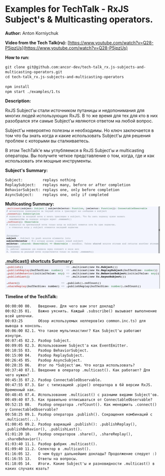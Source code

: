 # Examples for TechTalk - RxJS Subject's & Multicasting operators.

**Author:** Anton Korniychuk 

**Video from the Tech Talk(ru):** [https://www.youtube.com/watch?v=Q28-P5jpzUs](https://www.youtube.com/watch?v=Q28-P5jpzUs)

**How to run:**

```
git clone git@github.com:ancor-dev/tech-talk_rx.js-subjects-and-multicasting-operators.git
cd tech-talk_rx.js-subjects-and-multicasting-operators

npm install
npm start ./examples/1.ts
```

**Description:**

RxJS Subject'ы стали источником путаницы и недопонимания для многих людей использующих RxJS. В то же время для тех для кто в них разобрался эти самые Subject'ы являются ответом на любой вопрос.

Subject'ы невероятно полезны и необходимы. Но ключ заключается в том что бы знать когда и какие использовать Subject'ы для решения проблем с которыми вы сталкиваетесь.

В этом TechTalk'е мы углубляемся в RxJS Subject'ы и multicasting операторы. Вы получите четкое представление о том, когда, где и как использовать эти мощные инструменты.

**Subject's Summary:**
```
Subject:         replays nothing
ReplaySubject:   replays many, before or after completion
BehaviorSubject: replays one, only before completion
AsyncSubject:    replays one, only if completed
```

**Multicasting Summary:**
![Multicasting Summary (ru) by Anton Korniychuk](/images/multicast.png)

**.multicast() shortcuts Summary:**
![.multicast() shortcuts Summary (ru) by Anton Korniychuk](/images/aliases.png)

**Timeline of the TechTalk:**
```
00:00:00 00.   Введение. Для чего вам этот доклад? 
00:02:35 01.   Важно уяснить. Каждый .subscribe() вызывает выполнение всей цепочки.
00:03:25       Обзор используемых хелперов(из common.inc.ts) для вывода в консоль.
00:06:00 02.1. Что такое мультикастинг? Как Subject'ы работают изнутри.
00:07:45 02.2. Разбор Subject.
00:09:05 02.3. Использование Subject'а как EventEmitter.
00:10:55 03.   Разбор BehaviorSubject.
00:15:00 04.   Разбор ReplaySubject.
00:26:45 05.   Разбор AsyncSubject.
00:28:35 06.   Итог по *Subject'ам. Что когда использовать?
00:37:40 07.1. Введение в оператор .multicast(). Как работает? Для чего нужен?
00:45:35 07.2. Разбор ConnectableObservable.
00:47:55 07.3. Баг с типизацией .pipe() оператора в 6й версии RxJS. Временный хак.
00:48:45 07.4. Использование .multicast() с разными видами Subject'ов.
00:49:40 07.5. Как правильно отписываться от ConnectableObservable?
00:52:15 08.   Разбор оператора .refCount(). Как менеджить .connect() у ConnectableObservable?
00:58:25 09.1. Разбор оператора .publish(). Сокращения комбинаций с .multicast(...).
01:00:45 09.2. Разбор вариаций .publish(): .publishReplay(), .publishBehavior(), .publishLast().
01:01:20 10.   Разбор операторов .share(), .shareReplay(), .shareBehavior().
01:03:40 11.1. Разбор фабрик .multicast().
01:09:40 11.2. Селектор в .multicast().
01:16:05 12.   О чем будут дальнейшие доклады? Продолжение следует :)
01:16:55 13.   Ответы на вопросы.
01:18:05 14.   Итоги. Какие Subject'ы и разновидности .multicast() в каких случаях юзать?
```
